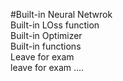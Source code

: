 #Built-in Neural Netwrok
<br>
Built-in LOss function
<br>
Built-in Optimizer
<br>
Built-in functions
<br>
Leave for exam
<br>
leave for exam
.... 



